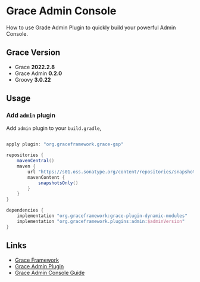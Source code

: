 # Grace Admin Console

How to use Grade Admin Plugin to quickly build your powerful Admin Console.

## Grace Version

- Grace **2022.2.8**
- Grace Admin **0.2.0**
- Groovy **3.0.22**

## Usage

### Add `admin` plugin

Add `admin` plugin to your `build.gradle`,

```gradle

apply plugin: "org.graceframework.grace-gsp"

repositories {
    mavenCentral()
    maven {
        url "https://s01.oss.sonatype.org/content/repositories/snapshots/"
        mavenContent {
            snapshotsOnly()
        }
    }
}

dependencies {
    implementation "org.graceframework:grace-plugin-dynamic-modules"
    implementation "org.graceframework.plugins:admin:$adminVersion"
}

```

## Links

- [Grace Framework](https://github.com/graceframework/grace-framework)
- [Grace Admin Plugin](https://github.com/grace-plugins/grace-admin)
- [Grace Admin Console Guide](https://github.com/grace-guides/gs-admin-console)
